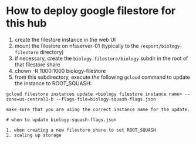 # How to deploy google filestore for this hub

1. create the filestore instance in the web UI
2. mount the filestore on nfsserver-01 (typically to the `/export/biology-filestore` directory)
3. if necessary, create the `biology-filestore/biology` subdir in the root of that filestore share
4. chown -R 1000:1000 biology-filestore
5. from this subdirectory, execute the following `gcloud` command to update the instance to ROOT_SQUASH:
```
gcloud filestore instances update <biology filestore instance name> --zone=us-central1-b --flags-file=biology-squash-flags.json

make sure that you are using the correct instance name for the update.

# when to update biology-squash-flags.json

1. when creating a new filestore share to set ROOT_SQUASH
2. scaling up storage
